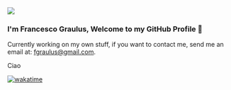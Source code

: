 <img src="https://i.ibb.co/HdXCsZ8/New-Project-2.png">

### I'm Francesco Graulus, Welcome to my GitHub Profile 👋

Currently working on my own stuff, if you want to contact me, send me an email at: fgraulus@gmail.com.

Ciao

[![wakatime](https://wakatime.com/badge/user/48208030-1e5f-4ff6-8fa0-0b51302b6ccf.svg)](https://wakatime.com/@48208030-1e5f-4ff6-8fa0-0b51302b6ccf)
